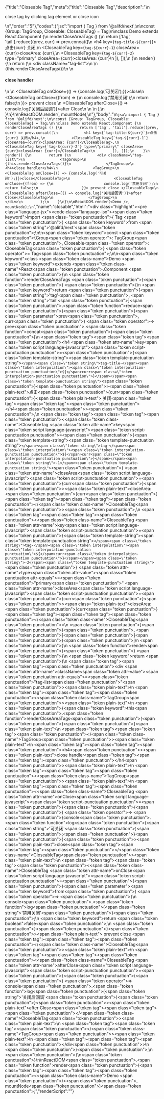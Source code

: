 {"title":"Closeable Tag","meta":{"title":"Closeable Tag","description":"\n<p>close tag by clicking  tag element or close icon</p>\n","order":"5"},"codes":{"jsx":"import { Tag } from '@alifd/next';\n\nconst {Group: TagGroup, Closeable: CloseableTag} = Tag;\n\nclass Demo extends React.Component {\n    renderCloseAreaTags () {\n        return ['tag', 'tail'].reduce((prev, curr) => prev.concat([\n            <h4 key={`tag-title-${curr}`}>点击{curr} 关闭</h4>,\n            <CloseableTag key={`tag-${curr}-1`} closeArea={curr}>closeArea: {curr}</CloseableTag>,\n            <CloseableTag key={`tag-${curr}-2`} type=\"primary\" closeArea={curr}>closeArea: {curr}</CloseableTag>\n        ]), []);\n    }\n    render() {\n        return (\n            <div className=\"tag-list\">\n                <TagGroup>\n                    {this.renderCloseAreaTags()}\n                </TagGroup>\n                <h4>close handler</h4>\n                <TagGroup>\n                    <CloseableTag onClose={() => {console.log('可关闭');}}>close</CloseableTag>\n                    <CloseableTag onClose={(from) => {\n                       console.log('禁用关闭');\n                       return false;\n                    }}> prevent close </CloseableTag>\n                    <CloseableTag afterClose={() => console.log('关闭后回调')}>after Close</CloseableTag>\n                </TagGroup>\n            </div>\n        );\n    }\n}\n\nReactDOM.render(<Demo />, mountNode);\n"},"body":"\n````jsx\nimport { Tag } from '@alifd/next';\n\nconst {Group: TagGroup, Closeable: CloseableTag} = Tag;\n\nclass Demo extends React.Component {\n    renderCloseAreaTags () {\n        return ['tag', 'tail'].reduce((prev, curr) => prev.concat([\n            <h4 key={`tag-title-${curr}`}>点击{curr} 关闭</h4>,\n            <CloseableTag key={`tag-${curr}-1`} closeArea={curr}>closeArea: {curr}</CloseableTag>,\n            <CloseableTag key={`tag-${curr}-2`} type=\"primary\" closeArea={curr}>closeArea: {curr}</CloseableTag>\n        ]), []);\n    }\n    render() {\n        return (\n            <div className=\"tag-list\">\n                <TagGroup>\n                    {this.renderCloseAreaTags()}\n                </TagGroup>\n                <h4>close handler</h4>\n                <TagGroup>\n                    <CloseableTag onClose={() => {console.log('可关闭');}}>close</CloseableTag>\n                    <CloseableTag onClose={(from) => {\n                       console.log('禁用关闭');\n                       return false;\n                    }}> prevent close </CloseableTag>\n                    <CloseableTag afterClose={() => console.log('关闭后回调')}>after Close</CloseableTag>\n                </TagGroup>\n            </div>\n        );\n    }\n}\n\nReactDOM.render(<Demo />, mountNode);\n````","name":"closable","html":"<script>(function(){'use strict';\n\nvar _createClass = function () { function defineProperties(target, props) { for (var i = 0; i < props.length; i++) { var descriptor = props[i]; descriptor.enumerable = descriptor.enumerable || false; descriptor.configurable = true; if (\"value\" in descriptor) descriptor.writable = true; Object.defineProperty(target, descriptor.key, descriptor); } } return function (Constructor, protoProps, staticProps) { if (protoProps) defineProperties(Constructor.prototype, protoProps); if (staticProps) defineProperties(Constructor, staticProps); return Constructor; }; }();\n\nvar _next = require('@alifd/next');\n\nfunction _classCallCheck(instance, Constructor) { if (!(instance instanceof Constructor)) { throw new TypeError(\"Cannot call a class as a function\"); } }\n\nfunction _possibleConstructorReturn(self, call) { if (!self) { throw new ReferenceError(\"this hasn't been initialised - super() hasn't been called\"); } return call && (typeof call === \"object\" || typeof call === \"function\") ? call : self; }\n\nfunction _inherits(subClass, superClass) { if (typeof superClass !== \"function\" && superClass !== null) { throw new TypeError(\"Super expression must either be null or a function, not \" + typeof superClass); } subClass.prototype = Object.create(superClass && superClass.prototype, { constructor: { value: subClass, enumerable: false, writable: true, configurable: true } }); if (superClass) Object.setPrototypeOf ? Object.setPrototypeOf(subClass, superClass) : subClass.__proto__ = superClass; }\n\nvar TagGroup = _next.Tag.Group,\n    CloseableTag = _next.Tag.Closeable;\n\nvar Demo = function (_React$Component) {\n    _inherits(Demo, _React$Component);\n\n    function Demo() {\n        _classCallCheck(this, Demo);\n\n        return _possibleConstructorReturn(this, (Demo.__proto__ || Object.getPrototypeOf(Demo)).apply(this, arguments));\n    }\n\n    _createClass(Demo, [{\n        key: 'renderCloseAreaTags',\n        value: function renderCloseAreaTags() {\n            return ['tag', 'tail'].reduce(function (prev, curr) {\n                return prev.concat([React.createElement(\n                    'h4',\n                    { key: 'tag-title-' + curr },\n                    '\\u70B9\\u51FB',\n                    curr,\n                    ' \\u5173\\u95ED'\n                ), React.createElement(\n                    CloseableTag,\n                    { key: 'tag-' + curr + '-1', closeArea: curr },\n                    'closeArea: ',\n                    curr\n                ), React.createElement(\n                    CloseableTag,\n                    { key: 'tag-' + curr + '-2', type: 'primary', closeArea: curr },\n                    'closeArea: ',\n                    curr\n                )]);\n            }, []);\n        }\n    }, {\n        key: 'render',\n        value: function render() {\n            return React.createElement(\n                'div',\n                { className: 'tag-list' },\n                React.createElement(\n                    TagGroup,\n                    null,\n                    this.renderCloseAreaTags()\n                ),\n                React.createElement(\n                    'h4',\n                    null,\n                    'close handler'\n                ),\n                React.createElement(\n                    TagGroup,\n                    null,\n                    React.createElement(\n                        CloseableTag,\n                        { onClose: function onClose() {\n                                console.log('可关闭');\n                            } },\n                        'close'\n                    ),\n                    React.createElement(\n                        CloseableTag,\n                        { onClose: function onClose(from) {\n                                console.log('禁用关闭');\n                                return false;\n                            } },\n                        ' prevent close '\n                    ),\n                    React.createElement(\n                        CloseableTag,\n                        { afterClose: function afterClose() {\n                                return console.log('关闭后回调');\n                            } },\n                        'after Close'\n                    )\n                )\n            );\n        }\n    }]);\n\n    return Demo;\n}(React.Component);\n\nReactDOM.render(React.createElement(Demo, null), mountNode);})()</script><div class=\"highlight\"><pre class=\"language-jsx\"><code class=\"language-jsx\"><span class=\"token keyword\">import</span> <span class=\"token punctuation\">{</span> Tag <span class=\"token punctuation\">}</span> <span class=\"token keyword\">from</span> <span class=\"token string\">'@alifd/next'</span><span class=\"token punctuation\">;</span>\n\n<span class=\"token keyword\">const</span> <span class=\"token punctuation\">{</span>Group<span class=\"token operator\">:</span> TagGroup<span class=\"token punctuation\">,</span> Closeable<span class=\"token operator\">:</span> CloseableTag<span class=\"token punctuation\">}</span> <span class=\"token operator\">=</span> Tag<span class=\"token punctuation\">;</span>\n\n<span class=\"token keyword\">class</span> <span class=\"token class-name\">Demo</span> <span class=\"token keyword\">extends</span> <span class=\"token class-name\">React<span class=\"token punctuation\">.</span>Component</span> <span class=\"token punctuation\">{</span>\n    <span class=\"token function\">renderCloseAreaTags</span> <span class=\"token punctuation\">(</span><span class=\"token punctuation\">)</span> <span class=\"token punctuation\">{</span>\n        <span class=\"token keyword\">return</span> <span class=\"token punctuation\">[</span><span class=\"token string\">'tag'</span><span class=\"token punctuation\">,</span> <span class=\"token string\">'tail'</span><span class=\"token punctuation\">]</span><span class=\"token punctuation\">.</span><span class=\"token function\">reduce</span><span class=\"token punctuation\">(</span><span class=\"token punctuation\">(</span><span class=\"token parameter\">prev<span class=\"token punctuation\">,</span> curr</span><span class=\"token punctuation\">)</span> <span class=\"token operator\">=></span> prev<span class=\"token punctuation\">.</span><span class=\"token function\">concat</span><span class=\"token punctuation\">(</span><span class=\"token punctuation\">[</span>\n            <span class=\"token tag\"><span class=\"token tag\"><span class=\"token punctuation\">&lt;</span>h4</span> <span class=\"token attr-name\">key</span><span class=\"token script language-javascript\"><span class=\"token script-punctuation punctuation\">=</span><span class=\"token punctuation\">{</span><span class=\"token template-string\"><span class=\"token template-punctuation string\">`</span><span class=\"token string\">tag-title-</span><span class=\"token interpolation\"><span class=\"token interpolation-punctuation punctuation\">${</span>curr<span class=\"token interpolation-punctuation punctuation\">}</span></span><span class=\"token template-punctuation string\">`</span></span><span class=\"token punctuation\">}</span></span><span class=\"token punctuation\">></span></span><span class=\"token plain-text\">点击</span><span class=\"token punctuation\">{</span>curr<span class=\"token punctuation\">}</span><span class=\"token plain-text\"> 关闭</span><span class=\"token tag\"><span class=\"token tag\"><span class=\"token punctuation\">&lt;/</span>h4</span><span class=\"token punctuation\">></span></span><span class=\"token punctuation\">,</span>\n            <span class=\"token tag\"><span class=\"token tag\"><span class=\"token punctuation\">&lt;</span><span class=\"token class-name\">CloseableTag</span></span> <span class=\"token attr-name\">key</span><span class=\"token script language-javascript\"><span class=\"token script-punctuation punctuation\">=</span><span class=\"token punctuation\">{</span><span class=\"token template-string\"><span class=\"token template-punctuation string\">`</span><span class=\"token string\">tag-</span><span class=\"token interpolation\"><span class=\"token interpolation-punctuation punctuation\">${</span>curr<span class=\"token interpolation-punctuation punctuation\">}</span></span><span class=\"token string\">-1</span><span class=\"token template-punctuation string\">`</span></span><span class=\"token punctuation\">}</span></span> <span class=\"token attr-name\">closeArea</span><span class=\"token script language-javascript\"><span class=\"token script-punctuation punctuation\">=</span><span class=\"token punctuation\">{</span>curr<span class=\"token punctuation\">}</span></span><span class=\"token punctuation\">></span></span><span class=\"token plain-text\">closeArea: </span><span class=\"token punctuation\">{</span>curr<span class=\"token punctuation\">}</span><span class=\"token tag\"><span class=\"token tag\"><span class=\"token punctuation\">&lt;/</span><span class=\"token class-name\">CloseableTag</span></span><span class=\"token punctuation\">></span></span><span class=\"token punctuation\">,</span>\n            <span class=\"token tag\"><span class=\"token tag\"><span class=\"token punctuation\">&lt;</span><span class=\"token class-name\">CloseableTag</span></span> <span class=\"token attr-name\">key</span><span class=\"token script language-javascript\"><span class=\"token script-punctuation punctuation\">=</span><span class=\"token punctuation\">{</span><span class=\"token template-string\"><span class=\"token template-punctuation string\">`</span><span class=\"token string\">tag-</span><span class=\"token interpolation\"><span class=\"token interpolation-punctuation punctuation\">${</span>curr<span class=\"token interpolation-punctuation punctuation\">}</span></span><span class=\"token string\">-2</span><span class=\"token template-punctuation string\">`</span></span><span class=\"token punctuation\">}</span></span> <span class=\"token attr-name\">type</span><span class=\"token attr-value\"><span class=\"token punctuation attr-equals\">=</span><span class=\"token punctuation\">\"</span>primary<span class=\"token punctuation\">\"</span></span> <span class=\"token attr-name\">closeArea</span><span class=\"token script language-javascript\"><span class=\"token script-punctuation punctuation\">=</span><span class=\"token punctuation\">{</span>curr<span class=\"token punctuation\">}</span></span><span class=\"token punctuation\">></span></span><span class=\"token plain-text\">closeArea: </span><span class=\"token punctuation\">{</span>curr<span class=\"token punctuation\">}</span><span class=\"token tag\"><span class=\"token tag\"><span class=\"token punctuation\">&lt;/</span><span class=\"token class-name\">CloseableTag</span></span><span class=\"token punctuation\">></span></span>\n        <span class=\"token punctuation\">]</span><span class=\"token punctuation\">)</span><span class=\"token punctuation\">,</span> <span class=\"token punctuation\">[</span><span class=\"token punctuation\">]</span><span class=\"token punctuation\">)</span><span class=\"token punctuation\">;</span>\n    <span class=\"token punctuation\">}</span>\n    <span class=\"token function\">render</span><span class=\"token punctuation\">(</span><span class=\"token punctuation\">)</span> <span class=\"token punctuation\">{</span>\n        <span class=\"token keyword\">return</span> <span class=\"token punctuation\">(</span>\n            <span class=\"token tag\"><span class=\"token tag\"><span class=\"token punctuation\">&lt;</span>div</span> <span class=\"token attr-name\">className</span><span class=\"token attr-value\"><span class=\"token punctuation attr-equals\">=</span><span class=\"token punctuation\">\"</span>tag-list<span class=\"token punctuation\">\"</span></span><span class=\"token punctuation\">></span></span><span class=\"token plain-text\">\n                </span><span class=\"token tag\"><span class=\"token tag\"><span class=\"token punctuation\">&lt;</span><span class=\"token class-name\">TagGroup</span></span><span class=\"token punctuation\">></span></span><span class=\"token plain-text\">\n                    </span><span class=\"token punctuation\">{</span><span class=\"token keyword\">this</span><span class=\"token punctuation\">.</span><span class=\"token function\">renderCloseAreaTags</span><span class=\"token punctuation\">(</span><span class=\"token punctuation\">)</span><span class=\"token punctuation\">}</span><span class=\"token plain-text\">\n                </span><span class=\"token tag\"><span class=\"token tag\"><span class=\"token punctuation\">&lt;/</span><span class=\"token class-name\">TagGroup</span></span><span class=\"token punctuation\">></span></span><span class=\"token plain-text\">\n                </span><span class=\"token tag\"><span class=\"token tag\"><span class=\"token punctuation\">&lt;</span>h4</span><span class=\"token punctuation\">></span></span><span class=\"token plain-text\">close handler</span><span class=\"token tag\"><span class=\"token tag\"><span class=\"token punctuation\">&lt;/</span>h4</span><span class=\"token punctuation\">></span></span><span class=\"token plain-text\">\n                </span><span class=\"token tag\"><span class=\"token tag\"><span class=\"token punctuation\">&lt;</span><span class=\"token class-name\">TagGroup</span></span><span class=\"token punctuation\">></span></span><span class=\"token plain-text\">\n                    </span><span class=\"token tag\"><span class=\"token tag\"><span class=\"token punctuation\">&lt;</span><span class=\"token class-name\">CloseableTag</span></span> <span class=\"token attr-name\">onClose</span><span class=\"token script language-javascript\"><span class=\"token script-punctuation punctuation\">=</span><span class=\"token punctuation\">{</span><span class=\"token punctuation\">(</span><span class=\"token punctuation\">)</span> <span class=\"token operator\">=></span> <span class=\"token punctuation\">{</span>console<span class=\"token punctuation\">.</span><span class=\"token function\">log</span><span class=\"token punctuation\">(</span><span class=\"token string\">'可关闭'</span><span class=\"token punctuation\">)</span><span class=\"token punctuation\">;</span><span class=\"token punctuation\">}</span><span class=\"token punctuation\">}</span></span><span class=\"token punctuation\">></span></span><span class=\"token plain-text\">close</span><span class=\"token tag\"><span class=\"token tag\"><span class=\"token punctuation\">&lt;/</span><span class=\"token class-name\">CloseableTag</span></span><span class=\"token punctuation\">></span></span><span class=\"token plain-text\">\n                    </span><span class=\"token tag\"><span class=\"token tag\"><span class=\"token punctuation\">&lt;</span><span class=\"token class-name\">CloseableTag</span></span> <span class=\"token attr-name\">onClose</span><span class=\"token script language-javascript\"><span class=\"token script-punctuation punctuation\">=</span><span class=\"token punctuation\">{</span><span class=\"token punctuation\">(</span><span class=\"token parameter\"><span class=\"token keyword\">from</span></span><span class=\"token punctuation\">)</span> <span class=\"token operator\">=></span> <span class=\"token punctuation\">{</span>\n                       console<span class=\"token punctuation\">.</span><span class=\"token function\">log</span><span class=\"token punctuation\">(</span><span class=\"token string\">'禁用关闭'</span><span class=\"token punctuation\">)</span><span class=\"token punctuation\">;</span>\n                       <span class=\"token keyword\">return</span> <span class=\"token boolean\">false</span><span class=\"token punctuation\">;</span>\n                    <span class=\"token punctuation\">}</span><span class=\"token punctuation\">}</span></span><span class=\"token punctuation\">></span></span><span class=\"token plain-text\"> prevent close </span><span class=\"token tag\"><span class=\"token tag\"><span class=\"token punctuation\">&lt;/</span><span class=\"token class-name\">CloseableTag</span></span><span class=\"token punctuation\">></span></span><span class=\"token plain-text\">\n                    </span><span class=\"token tag\"><span class=\"token tag\"><span class=\"token punctuation\">&lt;</span><span class=\"token class-name\">CloseableTag</span></span> <span class=\"token attr-name\">afterClose</span><span class=\"token script language-javascript\"><span class=\"token script-punctuation punctuation\">=</span><span class=\"token punctuation\">{</span><span class=\"token punctuation\">(</span><span class=\"token punctuation\">)</span> <span class=\"token operator\">=></span> console<span class=\"token punctuation\">.</span><span class=\"token function\">log</span><span class=\"token punctuation\">(</span><span class=\"token string\">'关闭后回调'</span><span class=\"token punctuation\">)</span><span class=\"token punctuation\">}</span></span><span class=\"token punctuation\">></span></span><span class=\"token plain-text\">after Close</span><span class=\"token tag\"><span class=\"token tag\"><span class=\"token punctuation\">&lt;/</span><span class=\"token class-name\">CloseableTag</span></span><span class=\"token punctuation\">></span></span><span class=\"token plain-text\">\n                </span><span class=\"token tag\"><span class=\"token tag\"><span class=\"token punctuation\">&lt;/</span><span class=\"token class-name\">TagGroup</span></span><span class=\"token punctuation\">></span></span><span class=\"token plain-text\">\n            </span><span class=\"token tag\"><span class=\"token tag\"><span class=\"token punctuation\">&lt;/</span>div</span><span class=\"token punctuation\">></span></span>\n        <span class=\"token punctuation\">)</span><span class=\"token punctuation\">;</span>\n    <span class=\"token punctuation\">}</span>\n<span class=\"token punctuation\">}</span>\n\nReactDOM<span class=\"token punctuation\">.</span><span class=\"token function\">render</span><span class=\"token punctuation\">(</span><span class=\"token tag\"><span class=\"token tag\"><span class=\"token punctuation\">&lt;</span><span class=\"token class-name\">Demo</span></span> <span class=\"token punctuation\">/></span></span><span class=\"token punctuation\">,</span> mountNode<span class=\"token punctuation\">)</span><span class=\"token punctuation\">;</span></code></pre></div>","renderScript":"<script>(function(){'use strict';\n\nvar _createClass = function () { function defineProperties(target, props) { for (var i = 0; i < props.length; i++) { var descriptor = props[i]; descriptor.enumerable = descriptor.enumerable || false; descriptor.configurable = true; if (\"value\" in descriptor) descriptor.writable = true; Object.defineProperty(target, descriptor.key, descriptor); } } return function (Constructor, protoProps, staticProps) { if (protoProps) defineProperties(Constructor.prototype, protoProps); if (staticProps) defineProperties(Constructor, staticProps); return Constructor; }; }();\n\nvar _reactLive = require('react-live');\n\nvar _next = require('@alifd/next');\n\nfunction _classCallCheck(instance, Constructor) { if (!(instance instanceof Constructor)) { throw new TypeError(\"Cannot call a class as a function\"); } }\n\nfunction _possibleConstructorReturn(self, call) { if (!self) { throw new ReferenceError(\"this hasn't been initialised - super() hasn't been called\"); } return call && (typeof call === \"object\" || typeof call === \"function\") ? call : self; }\n\nfunction _inherits(subClass, superClass) { if (typeof superClass !== \"function\" && superClass !== null) { throw new TypeError(\"Super expression must either be null or a function, not \" + typeof superClass); } subClass.prototype = Object.create(superClass && superClass.prototype, { constructor: { value: subClass, enumerable: false, writable: true, configurable: true } }); if (superClass) Object.setPrototypeOf ? Object.setPrototypeOf(subClass, superClass) : subClass.__proto__ = superClass; }\n\nwindow.demoNames.push('closableEnUs');\n\n\nwindow.closableEnUsRenderScript = function closableEnUsRenderScript(liveDemo) {\n    var mountNode = document.getElementById('closableEnUs-mount');\n    if (liveDemo === \"false\") {\n        document.getElementById('closableEnUs-body').innerHTML = '<pre class=\"language-jsx\"><code class=\"language-jsx\"><span class=\"token keyword\">import</span> <span class=\"token punctuation\">{</span> Tag <span class=\"token punctuation\">}</span> <span class=\"token keyword\">from</span> <span class=\"token string\">\\'@alifd/next\\'</span><span class=\"token punctuation\">;</span>\\n\\n<span class=\"token keyword\">const</span> <span class=\"token punctuation\">{</span>Group<span class=\"token operator\">:</span> TagGroup<span class=\"token punctuation\">,</span> Closeable<span class=\"token operator\">:</span> CloseableTag<span class=\"token punctuation\">}</span> <span class=\"token operator\">=</span> Tag<span class=\"token punctuation\">;</span>\\n\\n<span class=\"token keyword\">class</span> <span class=\"token class-name\">Demo</span> <span class=\"token keyword\">extends</span> <span class=\"token class-name\">React<span class=\"token punctuation\">.</span>Component</span> <span class=\"token punctuation\">{</span>\\n    <span class=\"token function\">renderCloseAreaTags</span> <span class=\"token punctuation\">(</span><span class=\"token punctuation\">)</span> <span class=\"token punctuation\">{</span>\\n        <span class=\"token keyword\">return</span> <span class=\"token punctuation\">[</span><span class=\"token string\">\\'tag\\'</span><span class=\"token punctuation\">,</span> <span class=\"token string\">\\'tail\\'</span><span class=\"token punctuation\">]</span><span class=\"token punctuation\">.</span><span class=\"token function\">reduce</span><span class=\"token punctuation\">(</span><span class=\"token punctuation\">(</span><span class=\"token parameter\">prev<span class=\"token punctuation\">,</span> curr</span><span class=\"token punctuation\">)</span> <span class=\"token operator\">=></span> prev<span class=\"token punctuation\">.</span><span class=\"token function\">concat</span><span class=\"token punctuation\">(</span><span class=\"token punctuation\">[</span>\\n            <span class=\"token tag\"><span class=\"token tag\"><span class=\"token punctuation\">&lt;</span>h4</span> <span class=\"token attr-name\">key</span><span class=\"token script language-javascript\"><span class=\"token script-punctuation punctuation\">=</span><span class=\"token punctuation\">{</span><span class=\"token template-string\"><span class=\"token template-punctuation string\">{backquote}</span><span class=\"token string\">tag-title-</span><span class=\"token interpolation\"><span class=\"token interpolation-punctuation punctuation\">{dollar}{</span>curr<span class=\"token interpolation-punctuation punctuation\">}</span></span><span class=\"token template-punctuation string\">{backquote}</span></span><span class=\"token punctuation\">}</span></span><span class=\"token punctuation\">></span></span><span class=\"token plain-text\">\\u70B9\\u51FB</span><span class=\"token punctuation\">{</span>curr<span class=\"token punctuation\">}</span><span class=\"token plain-text\"> \\u5173\\u95ED</span><span class=\"token tag\"><span class=\"token tag\"><span class=\"token punctuation\">&lt;/</span>h4</span><span class=\"token punctuation\">></span></span><span class=\"token punctuation\">,</span>\\n            <span class=\"token tag\"><span class=\"token tag\"><span class=\"token punctuation\">&lt;</span><span class=\"token class-name\">CloseableTag</span></span> <span class=\"token attr-name\">key</span><span class=\"token script language-javascript\"><span class=\"token script-punctuation punctuation\">=</span><span class=\"token punctuation\">{</span><span class=\"token template-string\"><span class=\"token template-punctuation string\">{backquote}</span><span class=\"token string\">tag-</span><span class=\"token interpolation\"><span class=\"token interpolation-punctuation punctuation\">{dollar}{</span>curr<span class=\"token interpolation-punctuation punctuation\">}</span></span><span class=\"token string\">-1</span><span class=\"token template-punctuation string\">{backquote}</span></span><span class=\"token punctuation\">}</span></span> <span class=\"token attr-name\">closeArea</span><span class=\"token script language-javascript\"><span class=\"token script-punctuation punctuation\">=</span><span class=\"token punctuation\">{</span>curr<span class=\"token punctuation\">}</span></span><span class=\"token punctuation\">></span></span><span class=\"token plain-text\">closeArea: </span><span class=\"token punctuation\">{</span>curr<span class=\"token punctuation\">}</span><span class=\"token tag\"><span class=\"token tag\"><span class=\"token punctuation\">&lt;/</span><span class=\"token class-name\">CloseableTag</span></span><span class=\"token punctuation\">></span></span><span class=\"token punctuation\">,</span>\\n            <span class=\"token tag\"><span class=\"token tag\"><span class=\"token punctuation\">&lt;</span><span class=\"token class-name\">CloseableTag</span></span> <span class=\"token attr-name\">key</span><span class=\"token script language-javascript\"><span class=\"token script-punctuation punctuation\">=</span><span class=\"token punctuation\">{</span><span class=\"token template-string\"><span class=\"token template-punctuation string\">{backquote}</span><span class=\"token string\">tag-</span><span class=\"token interpolation\"><span class=\"token interpolation-punctuation punctuation\">{dollar}{</span>curr<span class=\"token interpolation-punctuation punctuation\">}</span></span><span class=\"token string\">-2</span><span class=\"token template-punctuation string\">{backquote}</span></span><span class=\"token punctuation\">}</span></span> <span class=\"token attr-name\">type</span><span class=\"token attr-value\"><span class=\"token punctuation attr-equals\">=</span><span class=\"token punctuation\">\"</span>primary<span class=\"token punctuation\">\"</span></span> <span class=\"token attr-name\">closeArea</span><span class=\"token script language-javascript\"><span class=\"token script-punctuation punctuation\">=</span><span class=\"token punctuation\">{</span>curr<span class=\"token punctuation\">}</span></span><span class=\"token punctuation\">></span></span><span class=\"token plain-text\">closeArea: </span><span class=\"token punctuation\">{</span>curr<span class=\"token punctuation\">}</span><span class=\"token tag\"><span class=\"token tag\"><span class=\"token punctuation\">&lt;/</span><span class=\"token class-name\">CloseableTag</span></span><span class=\"token punctuation\">></span></span>\\n        <span class=\"token punctuation\">]</span><span class=\"token punctuation\">)</span><span class=\"token punctuation\">,</span> <span class=\"token punctuation\">[</span><span class=\"token punctuation\">]</span><span class=\"token punctuation\">)</span><span class=\"token punctuation\">;</span>\\n    <span class=\"token punctuation\">}</span>\\n    <span class=\"token function\">render</span><span class=\"token punctuation\">(</span><span class=\"token punctuation\">)</span> <span class=\"token punctuation\">{</span>\\n        <span class=\"token keyword\">return</span> <span class=\"token punctuation\">(</span>\\n            <span class=\"token tag\"><span class=\"token tag\"><span class=\"token punctuation\">&lt;</span>div</span> <span class=\"token attr-name\">className</span><span class=\"token attr-value\"><span class=\"token punctuation attr-equals\">=</span><span class=\"token punctuation\">\"</span>tag-list<span class=\"token punctuation\">\"</span></span><span class=\"token punctuation\">></span></span><span class=\"token plain-text\">\\n                </span><span class=\"token tag\"><span class=\"token tag\"><span class=\"token punctuation\">&lt;</span><span class=\"token class-name\">TagGroup</span></span><span class=\"token punctuation\">></span></span><span class=\"token plain-text\">\\n                    </span><span class=\"token punctuation\">{</span><span class=\"token keyword\">this</span><span class=\"token punctuation\">.</span><span class=\"token function\">renderCloseAreaTags</span><span class=\"token punctuation\">(</span><span class=\"token punctuation\">)</span><span class=\"token punctuation\">}</span><span class=\"token plain-text\">\\n                </span><span class=\"token tag\"><span class=\"token tag\"><span class=\"token punctuation\">&lt;/</span><span class=\"token class-name\">TagGroup</span></span><span class=\"token punctuation\">></span></span><span class=\"token plain-text\">\\n                </span><span class=\"token tag\"><span class=\"token tag\"><span class=\"token punctuation\">&lt;</span>h4</span><span class=\"token punctuation\">></span></span><span class=\"token plain-text\">close handler</span><span class=\"token tag\"><span class=\"token tag\"><span class=\"token punctuation\">&lt;/</span>h4</span><span class=\"token punctuation\">></span></span><span class=\"token plain-text\">\\n                </span><span class=\"token tag\"><span class=\"token tag\"><span class=\"token punctuation\">&lt;</span><span class=\"token class-name\">TagGroup</span></span><span class=\"token punctuation\">></span></span><span class=\"token plain-text\">\\n                    </span><span class=\"token tag\"><span class=\"token tag\"><span class=\"token punctuation\">&lt;</span><span class=\"token class-name\">CloseableTag</span></span> <span class=\"token attr-name\">onClose</span><span class=\"token script language-javascript\"><span class=\"token script-punctuation punctuation\">=</span><span class=\"token punctuation\">{</span><span class=\"token punctuation\">(</span><span class=\"token punctuation\">)</span> <span class=\"token operator\">=></span> <span class=\"token punctuation\">{</span>console<span class=\"token punctuation\">.</span><span class=\"token function\">log</span><span class=\"token punctuation\">(</span><span class=\"token string\">\\'\\u53EF\\u5173\\u95ED\\'</span><span class=\"token punctuation\">)</span><span class=\"token punctuation\">;</span><span class=\"token punctuation\">}</span><span class=\"token punctuation\">}</span></span><span class=\"token punctuation\">></span></span><span class=\"token plain-text\">close</span><span class=\"token tag\"><span class=\"token tag\"><span class=\"token punctuation\">&lt;/</span><span class=\"token class-name\">CloseableTag</span></span><span class=\"token punctuation\">></span></span><span class=\"token plain-text\">\\n                    </span><span class=\"token tag\"><span class=\"token tag\"><span class=\"token punctuation\">&lt;</span><span class=\"token class-name\">CloseableTag</span></span> <span class=\"token attr-name\">onClose</span><span class=\"token script language-javascript\"><span class=\"token script-punctuation punctuation\">=</span><span class=\"token punctuation\">{</span><span class=\"token punctuation\">(</span><span class=\"token parameter\"><span class=\"token keyword\">from</span></span><span class=\"token punctuation\">)</span> <span class=\"token operator\">=></span> <span class=\"token punctuation\">{</span>\\n                       console<span class=\"token punctuation\">.</span><span class=\"token function\">log</span><span class=\"token punctuation\">(</span><span class=\"token string\">\\'\\u7981\\u7528\\u5173\\u95ED\\'</span><span class=\"token punctuation\">)</span><span class=\"token punctuation\">;</span>\\n                       <span class=\"token keyword\">return</span> <span class=\"token boolean\">false</span><span class=\"token punctuation\">;</span>\\n                    <span class=\"token punctuation\">}</span><span class=\"token punctuation\">}</span></span><span class=\"token punctuation\">></span></span><span class=\"token plain-text\"> prevent close </span><span class=\"token tag\"><span class=\"token tag\"><span class=\"token punctuation\">&lt;/</span><span class=\"token class-name\">CloseableTag</span></span><span class=\"token punctuation\">></span></span><span class=\"token plain-text\">\\n                    </span><span class=\"token tag\"><span class=\"token tag\"><span class=\"token punctuation\">&lt;</span><span class=\"token class-name\">CloseableTag</span></span> <span class=\"token attr-name\">afterClose</span><span class=\"token script language-javascript\"><span class=\"token script-punctuation punctuation\">=</span><span class=\"token punctuation\">{</span><span class=\"token punctuation\">(</span><span class=\"token punctuation\">)</span> <span class=\"token operator\">=></span> console<span class=\"token punctuation\">.</span><span class=\"token function\">log</span><span class=\"token punctuation\">(</span><span class=\"token string\">\\'\\u5173\\u95ED\\u540E\\u56DE\\u8C03\\'</span><span class=\"token punctuation\">)</span><span class=\"token punctuation\">}</span></span><span class=\"token punctuation\">></span></span><span class=\"token plain-text\">after Close</span><span class=\"token tag\"><span class=\"token tag\"><span class=\"token punctuation\">&lt;/</span><span class=\"token class-name\">CloseableTag</span></span><span class=\"token punctuation\">></span></span><span class=\"token plain-text\">\\n                </span><span class=\"token tag\"><span class=\"token tag\"><span class=\"token punctuation\">&lt;/</span><span class=\"token class-name\">TagGroup</span></span><span class=\"token punctuation\">></span></span><span class=\"token plain-text\">\\n            </span><span class=\"token tag\"><span class=\"token tag\"><span class=\"token punctuation\">&lt;/</span>div</span><span class=\"token punctuation\">></span></span>\\n        <span class=\"token punctuation\">)</span><span class=\"token punctuation\">;</span>\\n    <span class=\"token punctuation\">}</span>\\n<span class=\"token punctuation\">}</span>\\n\\nReactDOM<span class=\"token punctuation\">.</span><span class=\"token function\">render</span><span class=\"token punctuation\">(</span><span class=\"token tag\"><span class=\"token tag\"><span class=\"token punctuation\">&lt;</span><span class=\"token class-name\">Demo</span></span> <span class=\"token punctuation\">/></span></span><span class=\"token punctuation\">,</span> mountNode<span class=\"token punctuation\">)</span><span class=\"token punctuation\">;</span>\\n</code></pre>\\n'.replace(/{backquote}/g, '`').replace(/{dollar}/g, '$');\n\n        var TagGroup = _next.Tag.Group,\n            CloseableTag = _next.Tag.Closeable;\n\n        var Demo = function (_React$Component) {\n            _inherits(Demo, _React$Component);\n\n            function Demo() {\n                _classCallCheck(this, Demo);\n\n                return _possibleConstructorReturn(this, (Demo.__proto__ || Object.getPrototypeOf(Demo)).apply(this, arguments));\n            }\n\n            _createClass(Demo, [{\n                key: 'renderCloseAreaTags',\n                value: function renderCloseAreaTags() {\n                    return ['tag', 'tail'].reduce(function (prev, curr) {\n                        return prev.concat([React.createElement(\n                            'h4',\n                            { key: 'tag-title-' + curr },\n                            '\\u70B9\\u51FB',\n                            curr,\n                            ' \\u5173\\u95ED'\n                        ), React.createElement(\n                            CloseableTag,\n                            { key: 'tag-' + curr + '-1', closeArea: curr },\n                            'closeArea: ',\n                            curr\n                        ), React.createElement(\n                            CloseableTag,\n                            { key: 'tag-' + curr + '-2', type: 'primary', closeArea: curr },\n                            'closeArea: ',\n                            curr\n                        )]);\n                    }, []);\n                }\n            }, {\n                key: 'render',\n                value: function render() {\n                    return React.createElement(\n                        'div',\n                        { className: 'tag-list' },\n                        React.createElement(\n                            TagGroup,\n                            null,\n                            this.renderCloseAreaTags()\n                        ),\n                        React.createElement(\n                            'h4',\n                            null,\n                            'close handler'\n                        ),\n                        React.createElement(\n                            TagGroup,\n                            null,\n                            React.createElement(\n                                CloseableTag,\n                                { onClose: function onClose() {\n                                        console.log('可关闭');\n                                    } },\n                                'close'\n                            ),\n                            React.createElement(\n                                CloseableTag,\n                                { onClose: function onClose(from) {\n                                        console.log('禁用关闭');\n                                        return false;\n                                    } },\n                                ' prevent close '\n                            ),\n                            React.createElement(\n                                CloseableTag,\n                                { afterClose: function afterClose() {\n                                        return console.log('关闭后回调');\n                                    } },\n                                'after Close'\n                            )\n                        )\n                    );\n                }\n            }]);\n\n            return Demo;\n        }(React.Component);\n\n        ReactDOM.render(React.createElement(Demo, null), mountNode);\n\n        return;\n    }\n\n    var closableEnUsLiveScript = 'const { Group: TagGroup, Closeable: CloseableTag } = Tag;\\n\\nclass Demo extends React.Component {\\n  renderCloseAreaTags() {\\n    return [\"tag\", \"tail\"].reduce(\\n      (prev, curr) =>\\n        prev.concat([\\n          <h4 key={`tag-title-${curr}`}>\\u70B9\\u51FB{curr} \\u5173\\u95ED</h4>,\\n          <CloseableTag key={`tag-${curr}-1`} closeArea={curr}>\\n            closeArea: {curr}\\n          </CloseableTag>,\\n          <CloseableTag key={`tag-${curr}-2`} type=\"primary\" closeArea={curr}>\\n            closeArea: {curr}\\n          </CloseableTag>\\n        ]),\\n      []\\n    );\\n  }\\n  render() {\\n    return (\\n      <div className=\"tag-list\">\\n        <TagGroup>{this.renderCloseAreaTags()}</TagGroup>\\n        <h4>close handler</h4>\\n        <TagGroup>\\n          <CloseableTag\\n            onClose={() => {\\n              console.log(\"\\u53EF\\u5173\\u95ED\");\\n            }}\\n          >\\n            close\\n          </CloseableTag>\\n          <CloseableTag\\n            onClose={from => {\\n              console.log(\"\\u7981\\u7528\\u5173\\u95ED\");\\n              return false;\\n            }}\\n          >\\n            {\" \"}\\n            prevent close{\" \"}\\n          </CloseableTag>\\n          <CloseableTag afterClose={() => console.log(\"\\u5173\\u95ED\\u540E\\u56DE\\u8C03\")}>\\n            after Close\\n          </CloseableTag>\\n        </TagGroup>\\n      </div>\\n    );\\n  }\\n}\\n\\nReactDOM.render(<Demo />, mountNode);';\n    var emptyTheme = {\n        plain: {},\n        styles: [{\n            types: [],\n            styles: {}\n        }]\n    };\n\n    function renderAfter() {\n        ReactDOM.render(React.createElement(\n            _next.Balloon.Tooltip,\n            {\n                align: 't',\n                style: { maxWidth: 320 },\n                trigger: React.createElement('div', {\n                    dangerouslySetInnerHTML: {\n                        __html: '<pre class=\"language-jsx\"><code class=\"language-jsx\"><span class=\"token keyword\">import</span> <span class=\"token punctuation\">{</span> Tag <span class=\"token punctuation\">}</span> <span class=\"token keyword\">from</span> <span class=\"token string\">\\'@alifd/next\\'</span><span class=\"token punctuation\">;</span>\\n</code></pre>\\n'\n                    }\n                })\n            },\n            '\\u7F16\\u8F91\\u6A21\\u5F0F\\u6682\\u4E0D\\u652F\\u6301\\u4FEE\\u6539\\u4F9D\\u8D56\\u5F15\\u5165'\n        ), document.getElementById('closableEnUs-live-import'));\n    }\n\n    var LiveRenderer = function (_React$Component2) {\n        _inherits(LiveRenderer, _React$Component2);\n\n        function LiveRenderer(props) {\n            _classCallCheck(this, LiveRenderer);\n\n            var _this2 = _possibleConstructorReturn(this, (LiveRenderer.__proto__ || Object.getPrototypeOf(LiveRenderer)).call(this, props));\n\n            _this2.onBlur = function () {\n                var time = new Date().getTime();\n                window.top.postMessage({\n                    type: 'ReactLiveEdit',\n                    from: 'demo',\n                    body: { name: 'closableEnUs', component: 'Tag', time: time }\n                }, '*');\n            };\n\n            return _this2;\n        }\n\n        _createClass(LiveRenderer, [{\n            key: 'componentDidMount',\n            value: function componentDidMount() {\n                renderAfter();\n            }\n        }, {\n            key: 'render',\n            value: function render() {\n                return React.createElement(\n                    _reactLive.LiveProvider,\n                    {\n                        code: closableEnUsLiveScript,\n                        scope: { Tag: _next.Tag, mountNode: mountNode },\n                        noInline: true },\n                    React.createElement(\n                        'div',\n                        { id: 'closableEnUs-live-editor' },\n                        React.createElement(_reactLive.LiveError, { id: 'closableEnUs-live-error', className: 'react-live-error' }),\n                        React.createElement('div', { id: 'closableEnUs-live-import' }),\n                        React.createElement(\n                            'div',\n                            { id: 'closableEnUs-live-body', className: 'react-live-body' },\n                            React.createElement(_reactLive.LiveEditor, { theme: emptyTheme, onBlur: this.onBlur })\n                        ),\n                        React.createElement('div', { id: 'closableEnUs-live-css' })\n                    ),\n                    React.createElement(_reactLive.LivePreview, null)\n                );\n            }\n        }]);\n\n        return LiveRenderer;\n    }(React.Component);\n\n    ReactDOM.render(React.createElement(LiveRenderer, null), document.getElementById('closableEnUs-body'));\n    return;\n};\n\nwindow.renderFuncs.push(closableEnUsRenderScript);\n\nfunction onRiddleOrCodePenClick(type) {\n    var time = new Date().getTime();\n    window.top.postMessage({\n        type: 'RiddleOrCodePenClick',\n        from: 'demo',\n        body: { name: 'closableEnUs', component: 'Tag', type: type, time: time }\n    }, '*');\n}\nReactDOM.render(React.createElement(\n    _next.Balloon.Tooltip,\n    {\n        align: 'b',\n        style: { maxWidth: 400 },\n        trigger: React.createElement(\n            'span',\n            { role: 'img', className: 'op-icon', onClick: function onClick() {\n                    return onRiddleOrCodePenClick('CodePen');\n                } },\n            React.createElement(\n                'svg',\n                { viewBox: '0 0 20 20', fill: 'currentColor' },\n                React.createElement('path', {\n                    d: 'M17.7207447,7.0537234 L10.2739362,2.0893617 C10.0952128,1.97021277 9.86223404,1.97021277 9.68404255,2.0893617 L2.23723404,7.0537234 C2.0893617,7.15212766 2.00053191,7.31861702 2.00053191,7.4962766 L2.00053191,12.4606383 C2.00053191,12.6382979 2.0893617,12.8047872 2.23723404,12.9031915 L9.68404255,17.8675532 C9.77340426,17.9271277 9.87606383,17.9569149 9.97925532,17.9569149 C10.0824468,17.9569149 10.1851064,17.9271277 10.2744681,17.8675532 L17.7212766,12.9031915 C17.8691489,12.8047872 17.9579787,12.6382979 17.9579787,12.4606383 L17.9579787,7.4962766 C17.9579787,7.31861702 17.8691489,7.15212766 17.7212766,7.0537234 L17.7207447,7.0537234 Z M9.9787234,11.8218085 L7.2143617,9.9787234 L9.9787234,8.1356383 L12.7430851,9.9787234 L9.9787234,11.8218085 Z M10.5106383,7.21170213 L10.5106383,3.52553191 L16.4664894,7.4962766 L13.7021277,9.3393617 L10.5106383,7.21170213 Z M9.44680851,7.21170213 L6.25531915,9.3393617 L3.49095745,7.4962766 L9.44680851,3.52553191 L9.44680851,7.21170213 Z M5.2962766,9.9787234 L3.06382979,11.4670213 L3.06382979,8.49042553 L5.2962766,9.9787234 Z M6.25531915,10.6180851 L9.44680851,12.7457447 L9.44680851,16.4319149 L3.49095745,12.4611702 L6.25531915,10.6180851 Z M10.5106383,12.7457447 L13.7021277,10.6180851 L16.4664894,12.4611702 L10.5106383,16.4319149 L10.5106383,12.7457447 Z M14.6611702,9.9787234 L16.893617,8.49042553 L16.893617,11.4670213 L14.6611702,9.9787234 Z' })\n            )\n        ) },\n    React.createElement(\n        'span',\n        null,\n        '\\u5728CodePen\\u4E2D\\u6253\\u5F00'\n    )\n), document.getElementById('closableEnUs-CodePen'));\nReactDOM.render(React.createElement(\n    _next.Balloon.Tooltip,\n    {\n        align: 'b',\n        style: { maxWidth: 400 },\n        trigger: React.createElement(\n            'span',\n            { role: 'img', className: 'op-icon', onClick: function onClick() {\n                    return onRiddleOrCodePenClick('Riddle');\n                } },\n            React.createElement(\n                'svg',\n                { viewBox: '0 0 20 20', fill: 'currentColor' },\n                React.createElement('path', {\n                    d: 'M12.0135981,2 C14.9585189,2 17.345849,4.38716704 17.345849,7.33333333 C17.345849,9.38478693 16.1882418,11.1657179 14.4903288,12.0578577 L17.2084049,16.7658872 C17.2378708,16.8169235 17.2591949,16.8704263 17.2727803,16.9248914 C17.3474476,17.0262914 17.3916465,17.1520943 17.3916465,17.2882205 C17.3916465,17.628088 17.1161295,17.9036051 16.7762619,17.9036051 L2.81174505,17.9048498 C2.75007855,17.9255976 2.68404472,17.9368421 2.61538462,17.9368421 C2.27551708,17.9368421 2,17.661325 2,17.3214575 L2,4.90050552 C2,4.44767651 2.36696407,4.08058607 2.8201909,4.08058607 L2.8201909,4.08058607 L4.598,4.08 L4.59829061,3.64037695 C4.59829061,2.78210363 5.25867561,2.07778272 6.09736436,2.00602116 L6.23871411,2 Z M11.9839597,3.23076923 L6.23745245,3.23076923 C6.01143198,3.23076923 5.82905984,3.41419855 5.82905984,3.64047008 L5.82905984,3.64047008 L5.829,4.08 L11.5615101,4.08058607 C13.3089935,4.08058607 14.7370181,5.4476011 14.8334247,7.17082808 L14.8386124,7.35677655 C14.8386124,9.16616658 13.3721154,10.632967 11.5615101,10.632967 L11.5615101,10.632967 L10.299,10.632 L12.6155561,14.6429723 C12.7020335,14.7927556 12.7183875,14.9637818 12.6748043,15.1180362 C12.6779184,15.1342067 12.6786336,15.1513556 12.6786336,15.1686715 C12.6786336,15.508539 12.4031165,15.7840561 12.063249,15.7840561 L5.39477011,15.7840561 C5.33908357,15.7840561 5.28512459,15.7766596 5.23382202,15.7627953 L5.21367522,15.7639098 L5.21367522,15.7639098 C4.87380768,15.7639098 4.59829061,15.4883927 4.59829061,15.1485252 L4.598,5.323 L3.23076923,5.32307709 L3.23,16.672 L15.733,16.672 L13.0769083,12.0713449 C12.9069827,11.7770252 13.0078241,11.40068 13.3021438,11.2307544 C13.3538063,11.200927 13.4079962,11.1794424 13.4631533,11.1658825 C14.9972153,10.5673738 16.0854701,9.07745387 16.0854701,7.33333333 C16.0854701,5.06705157 14.2491614,3.23076923 11.9839597,3.23076923 L11.9839597,3.23076923 Z M11.7212434,5.32867389 L11.5688942,5.32307709 L5.829,5.323 L5.82905984,11.0261966 C5.82905984,11.0464748 5.83052125,11.0664018 5.83334393,11.0858783 L5.84579569,11.1428571 L5.829,11.142 L5.829,14.553 L11.142,14.553 L8.71393544,10.3467056 C8.54400168,10.0523717 8.64484792,9.67600839 8.93918185,9.50607462 C9.01663814,9.46135521 9.09977514,9.43538787 9.18333591,9.42676402 L9.18350929,9.40512829 L11.5688942,9.40512829 C12.6982428,9.40512829 13.6102561,8.49132999 13.6102561,7.36410269 C13.6102561,6.23662753 12.6963072,5.32307709 11.5688942,5.32307709 Z' })\n            )\n        ) },\n    React.createElement(\n        'span',\n        null,\n        '\\u5728Riddle\\u4E2D\\u6253\\u5F00'\n    )\n), document.getElementById('closableEnUs-Riddle'));\nReactDOM.render(React.createElement(\n    _next.Balloon.Tooltip,\n    {\n        align: 'b',\n        style: { maxWidth: 320 },\n        trigger: React.createElement(\n            'span',\n            { className: 'code-box-code-action', onClick: function onClick() {\n                    _next.Message.success('复制成功');\n                } },\n            React.createElement(\n                'svg',\n                { viewBox: '0 0 20 20', focusable: 'false', 'data-icon': 'snippets', width: '20px', height: '20px', fill: 'currentColor', 'aria-hidden': 'true' },\n                React.createElement('path', { d: 'M15,5 L15,18 L2,18 L2,5 L15,5 Z M14,6 L3,6 L3,17 L14,17 L14,6 Z M18,2 L18,15 L16,15 L16,13.999 L17,14 L17,3 L6,3 L6,4 L5,4 L5,2 L18,2 Z M9,8 L9,11 L12,11 L12,12 L9,12 L9,15 L8,15 L8,12 L5,12 L5,11 L8,11 L8,8 L9,8 Z' })\n            )\n        )\n    },\n    React.createElement(\n        'span',\n        null,\n        '\\u590D\\u5236\\u4EE3\\u7801'\n    )\n), document.getElementById('closableEnUs-copy-btn'));\nReactDOM.render(React.createElement(\n    React.Fragment,\n    null,\n    React.createElement(\n        _next.Balloon.Tooltip,\n        {\n            align: 'b',\n            style: { maxWidth: 400 },\n            trigger: React.createElement(\n                'span',\n                { id: 'closableEnUs-icon-show', className: 'code-box-code-action code-expand-icon-show' },\n                React.createElement(\n                    'svg',\n                    { alt: 'expand code', width: '20px', height: '20px', viewBox: '0 0 20 20', fill: 'currentColor' },\n                    React.createElement('path', {\n                        d: 'M14.4307124,13.5667899 L15.1349452,14.276759 L10.7473676,18.6288871 L6.42783259,14.2738791 L7.13782502,13.5696698 L10.7530744,17.2147744 L14.4307124,13.5667899 Z M4.79130753,8.067524 L16.3824174,11.1733525 L16.1235984,12.1392784 L4.53248848,9.03344983 L4.79130753,8.067524 Z M10.8154102,1.57503552 L15.1349452,5.93004351 L14.4249528,6.63425282 L10.809949,2.98914817 L7.13206544,6.6371327 L6.42783259,5.92716363 L10.8154102,1.57503552 Z',\n                        transform: 'translate(10.457453, 10.101961) rotate(90.000000) translate(-10.457453, -10.101961) ' })\n                )\n            ) },\n        React.createElement(\n            'span',\n            null,\n            '\\u5C55\\u5F00\\u4EE3\\u7801',\n            React.createElement('br', null),\n            React.createElement('br', null),\n            '\\u5C0F\\u63D0\\u793A: ',\n            React.createElement('br', null),\n            React.createElement('br', null),\n            ' 1. \\u70B9\\u51FB\\u4E00\\u4E0B\\u4EE3\\u7801\\uFF0C\\u8BD5\\u4E00\\u8BD5\\u5728\\u7EBF\\u7F16\\u8F91\\u9884\\u89C8\\u5427\\uFF01 ',\n            React.createElement('br', null),\n            React.createElement('br', null),\n            '2. \\u9875\\u9762\\u53F3\\u4E0A\\u65B9 \\u6709 ',\n            React.createElement(\n                'strong',\n                null,\n                '\\u5168\\u5C40\\u4EE3\\u7801\\u5C55\\u5F00'\n            ),\n            ' \\u53CA ',\n            React.createElement(\n                'strong',\n                null,\n                '\\u5F00\\u542F\\u5728\\u7EBF\\u7F16\\u8F91'\n            ),\n            ' \\u6A21\\u5F0F\\u54DF\\uFF5E'\n        )\n    ),\n    React.createElement(\n        _next.Balloon.Tooltip,\n        {\n            align: 'b',\n            style: { maxWidth: 400 },\n            trigger: React.createElement(\n                'span',\n                { id: 'closableEnUs-icon-hide', className: 'code-box-code-action code-expand-icon-hide', style: { display: 'none' } },\n                React.createElement(\n                    'svg',\n                    { alt: 'expand code', width: '20px', height: '20px', viewBox: '0 0 20 20', style: { fill: '#3B9AFF' } },\n                    React.createElement('path', {\n                        d: 'M14.4307124,13.5667899 L15.1349452,14.276759 L10.7473676,18.6288871 L6.42783259,14.2738791 L7.13782502,13.5696698 L10.7530744,17.2147744 L14.4307124,13.5667899 Z M4.79130753,8.067524 L16.3824174,11.1733525 L16.1235984,12.1392784 L4.53248848,9.03344983 L4.79130753,8.067524 Z M10.8154102,1.57503552 L15.1349452,5.93004351 L14.4249528,6.63425282 L10.809949,2.98914817 L7.13206544,6.6371327 L6.42783259,5.92716363 L10.8154102,1.57503552 Z',\n                        transform: 'translate(10.457453, 10.101961) rotate(90.000000) translate(-10.457453, -10.101961) ' })\n                )\n            ) },\n        React.createElement(\n            'span',\n            null,\n            '\\u6536\\u8D77\\u4EE3\\u7801',\n            React.createElement('br', null),\n            React.createElement('br', null),\n            '\\u5C0F\\u63D0\\u793A: ',\n            React.createElement('br', null),\n            React.createElement('br', null),\n            ' 1. \\u70B9\\u51FB\\u4E00\\u4E0B\\u4EE3\\u7801\\uFF0C\\u8BD5\\u4E00\\u8BD5\\u5728\\u7EBF\\u7F16\\u8F91\\u9884\\u89C8\\u5427\\uFF01 ',\n            React.createElement('br', null),\n            React.createElement('br', null),\n            '2. \\u9875\\u9762\\u53F3\\u4E0A\\u65B9 \\u6709 ',\n            React.createElement(\n                'strong',\n                null,\n                '\\u5168\\u5C40\\u4EE3\\u7801\\u5C55\\u5F00'\n            ),\n            ' \\u53CA ',\n            React.createElement(\n                'strong',\n                null,\n                '\\u5F00\\u542F\\u5728\\u7EBF\\u7F16\\u8F91'\n            ),\n            ' \\u6A21\\u5F0F\\u54DF\\uFF5E'\n        )\n    )\n), document.getElementById('closableEnUs-fold-code'));})()</script>"}
